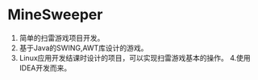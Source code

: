 # MineSweeper
1. 简单的扫雷游戏项目开发。
2. 基于Java的SWING,AWT库设计的游戏。
3. Linux应用开发结课时设计的项目，可以实现扫雷游戏基本的操作。
4.使用IDEA开发而来。
